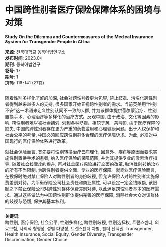 # 中国跨性别者医疗保险保障体系的困境与对策

**Study On the Dilemma and Countermeasures of the Medical Insurance System for Transgender People in China**

**来源**: 전북대학교 동북아법연구소  
**发布时间**: 2023.04  
**期刊**: 동북아법연구  
**卷号**: 17  
**期号**: 1  
**页码**: 115-141 (27页)

---

随着性别多样化了解的加深, 社会对跨性别者更为包容, 禁止歧视、污名化跨性别者得到越来越多人的支持, 很多国家开始正视跨性别者的需求。当前英美用“性别不安”这一术语来定义性别认同不一致的人群, 并为该群体提供荷尔蒙治疗、性别置换手术、心理治疗等多样化的治疗方式。反观中国, 由于政治、文化等因素的影响, 跨性别者难以被社会接受, 受到各种歧视。相较于英、美两国, 由于医疗保障的缺失, 中国的跨性别者存在更为严重的药物滥用和心理健康问题。出于人权保护和社会公平的考量, 中国必须回应跨性别群体合理的医疗保障诉求。为此, 必须对中国现行的医疗保险体系进行改革。

就社会保险而言, 首先要将性别转换治疗去病理化, 因意外、疾病等原因而要求实施性别置换手术的患者, 纳入医疗保险的保障范围, 并为其提供专业的激素治疗指导; 随着社会接受度的提升, 再对社会医疗保险进行全面的改革, 取消性别转换治疗的所有不当限制, 为跨性别者提供全面、专业的医疗保障。就商业医疗保险而言, 在投保时绝对禁止保险人对跨性别者的身份歧视, 但允许保险人对跨性别者实施保费差别对待。为平衡保险公司社会责任和商业属性, 可以设定一定金钱限额, 该限额之下禁止保险公司对跨性别群体保费差别对待, 以此满足跨性别者基本的医疗需求。通过这些做法为中国跨性别群体提供完善的医疗保障, 消除社会大众对该群体的歧视与恐慌, 保护其基本权利。

---

**关键词**:  
跨性别, 医疗保险, 社会公平, 性别多样化, 跨性别歧视, 性别选择权, 트랜스젠더, 의료보험, 사회적 형평성, 성별 다양성, 트랜스젠더 차별, 젠더 선택권, Transgender, Health Insurance, Social Equity, Gender Diversity, Transgender Discrimination, Gender Choice.